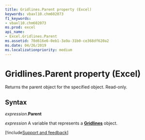 ```yaml
---
title: Gridlines.Parent property (Excel)
keywords: vbaxl10.chm602073
f1_keywords:
- vbaxl10.chm602073
ms.prod: excel
api_name:
- Excel.Gridlines.Parent
ms.assetid: 78d616e6-0eb1-3a9a-31b0-ce368df620a2
ms.date: 04/26/2019
ms.localizationpriority: medium
---
```



# Gridlines.Parent property (Excel)

Returns the parent object for the specified object. Read-only.


## Syntax

_expression_.**Parent**

_expression_ A variable that represents a **[Gridlines](excel.gridlines(object).md)** object.



[!include[Support and feedback](~/includes/feedback-boilerplate.md)]